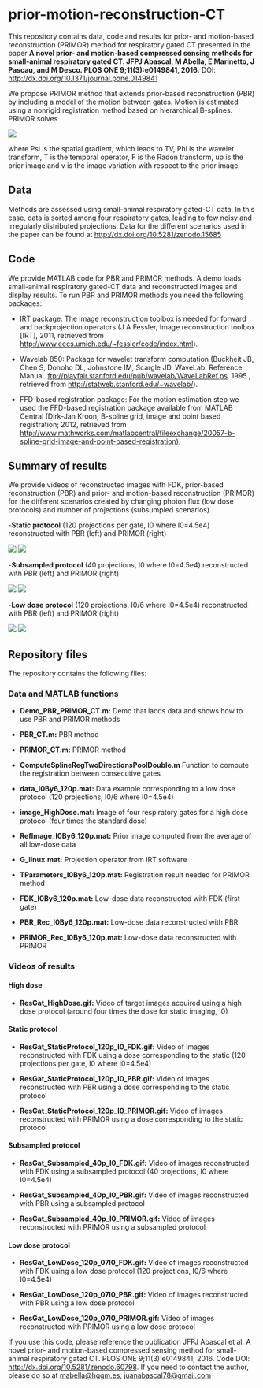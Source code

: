 # prior-motion-reconstruction-CT
This repository contains data, code and results for prior- and motion-based reconstruction (PRIMOR) method for respiratory gated CT presented in the paper **A novel prior- and motion-based compressed sensing methods for small-animal respiratory gated CT. JFPJ Abascal, M Abella, E Marinetto, J Pascau, and M Desco. PLOS ONE 9;11(3):e0149841, 2016.** DOI: http://dx.doi.org/10.1371/journal.pone.0149841

We propose PRIMOR method that extends prior-based reconstruction (PBR) by including a model of the motion between gates. Motion is estimated using a nonrigid registration method based on hierarchical B-splines. PRIMOR solves 

![](https://github.com/HGGM-LIM/prior-motion-reconstruction-CT/blob/master/PRIMOR_equation.jpg)

where Psi is the spatial gradient, which leads to TV, Phi is the wavelet transform, T is the temporal operator, F is the Radon transform, up is the prior image and v is the image variation with respect to the prior image. 

## Data 
Methods are assessed using small-animal respiratory gated-CT data. In this case, data is sorted among four respiratory gates, leading to few noisy and irregularly distributed projections. Data for the different scenarios used in the paper can be found at http://dx.doi.org/10.5281/zenodo.15685 

## Code
We provide MATLAB code for PBR and PRIMOR methods. A demo loads small-animal respiratory gated-CT data and reconstructed images and display results. To run PBR and PRIMOR methods you need the following packages: 

* IRT package: The image reconstruction toolbox is needed for forward and backprojection operators (J A Fessler, Image reconstruction toolbox [IRT], 2011, retrieved from <http://www.eecs.umich.edu/~fessler/code/index.html>).   
 
* Wavelab 850: Package for wavelet transform computation (Buckheit JB, Chen S, Donoho DL, Johnstone IM, Scargle JD. WaveLab. Reference Manual. ftp://playfair.stanford.edu/pub/wavelab/WaveLabRef.ps. 1995., retrieved from http://statweb.stanford.edu/~wavelab/).

* FFD-based registration package: For the motion estimation step we used the FFD-based registration package available from MATLAB Central (Dirk-Jan Kroon; B-spline grid,  image and point based registration; 2012, retrieved from http://www.mathworks.com/matlabcentral/fileexchange/20057-b-spline-grid-image-and-point-based-registration), 


## Summary of results ##
We provide videos of reconstructed images with FDK, prior-based reconstruction (PBR) and prior- and motion-based reconstruction (PRIMOR) for the different scenarios created by changing photon flux (low dose protocols) and number of projections (subsumpled scenarios)

-**Static protocol** (120 projections per gate, I0 where I0=4.5e4) reconstructed with PBR (left) and PRIMOR (right)

![](https://github.com/HGGM-LIM/prior-motion-reconstruction-CT/blob/master/ResGat_StaticProtocol_120p_I0_PBR.gif)
![](https://github.com/HGGM-LIM/prior-motion-reconstruction-CT/blob/master/ResGat_StaticProtocol_120p_I0_PRIMOR.gif)

-**Subsampled protocol** (40 projections, I0 where I0=4.5e4) reconstructed with PBR (left) and PRIMOR (right)

![](https://github.com/HGGM-LIM/prior-motion-reconstruction-CT/blob/master/ResGat_Subsampled_40p_I0_PBR.gif)
![](https://github.com/HGGM-LIM/prior-motion-reconstruction-CT/blob/master/ResGat_Subsampled_40p_I0_PRIMOR.gif)


-**Low dose protocol** (120 projections, I0/6 where I0=4.5e4) reconstructed with PBR (left) and PRIMOR (right)

![](https://github.com/HGGM-LIM/prior-motion-reconstruction-CT/blob/master/ResGat_LowDose_120p_07I0_PBR.gif)
![](https://github.com/HGGM-LIM/prior-motion-reconstruction-CT/blob/master/ResGat_LowDose_120p_07I0_PRIMOR.gif)


##  Repository files ##

The repository contains the following files:

### Data and MATLAB functions ###

- **Demo_PBR_PRIMOR_CT.m:** Demo that laods data and shows how to use PBR and PRIMOR methods 

- **PBR_CT.m:** PBR method

- **PRIMOR_CT.m:** PRIMOR method

- **ComputeSplineRegTwoDirectionsPoolDouble.m** Function to compute the registration between consecutive gates

- **data_I0By6_120p.mat:** Data example corresponding to a low dose protocol (120 projections, I0/6 where I0=4.5e4)

- **image_HighDose.mat:** Image of four respiratory gates for a high dose protocol (four times the standard dose) 

- **RefImage_I0By6_120p.mat:** Prior image computed from the average of all low-dose data 

- **G_linux.mat:** Projection operator from IRT software

- **TParameters_I0By6_120p.mat:** Registration result needed for PRIMOR method

- **FDK_I0By6_120p.mat:** Low-dose data reconstructed with FDK (first gate)

- **PBR_Rec_I0By6_120p.mat:** Low-dose data reconstructed with PBR

- **PRIMOR_Rec_I0By6_120p.mat:** Low-dose data reconstructed with PRIMOR

### Videos of results ###

#### High dose ####
- **ResGat_HighDose.gif:** Video of target images acquired using a high dose protocol (around four times the dose for static imaging, I0)

#### Static protocol ####

- **ResGat_StaticProtocol_120p_I0_FDK.gif:** Video of images reconstructed with FDK using a dose corresponding to the static  (120 projections per gate, I0 where I0=4.5e4)

- **ResGat_StaticProtocol_120p_I0_PBR.gif:** Video of images reconstructed with PBR using a dose corresponding to the static protocol

- **ResGat_StaticProtocol_120p_I0_PRIMOR.gif:** Video of images reconstructed with PRIMOR using a dose corresponding to the static protocol

#### Subsampled protocol ####
- **ResGat_Subsampled_40p_I0_FDK.gif:** Video of images reconstructed with FDK using a subsampled protocol (40 projections, I0 where I0=4.5e4)

- **ResGat_Subsampled_40p_I0_PBR.gif:** Video of images reconstructed with PBR using a subsampled protocol

- **ResGat_Subsampled_40p_I0_PRIMOR.gif:** Video of images reconstructed with PRIMOR using a subsampled protocol

#### Low dose protocol ####
- **ResGat_LowDose_120p_07I0_FDK.gif:** Video of images reconstructed with FDK using a low dose protocol (120 projections, I0/6 where I0=4.5e4)

- **ResGat_LowDose_120p_07I0_PBR.gif:** Video of images reconstructed with PBR using a low dose protocol

- **ResGat_LowDose_120p_07I0_PRIMOR.gif:** Video of images reconstructed with PRIMOR using a low dose protocol

If you use this code, please reference the publication JFPJ Abascal et al. A novel prior- and motion-based compressed sensing method for small-animal respiratory gated CT. PLOS ONE 9;11(3):e0149841, 2016. Code DOI: http://dx.doi.org/10.5281/zenodo.60798. If you need to contact the author, please do so at mabella@hggm.es, juanabascal78@gmail.com

